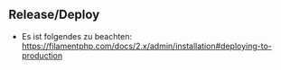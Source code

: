 ## Release/Deploy

- Es ist folgendes zu beachten: https://filamentphp.com/docs/2.x/admin/installation#deploying-to-production